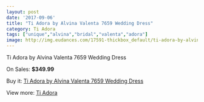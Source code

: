 ```yaml
---
layout: post
date: '2017-09-06'
title: "Ti Adora by Alvina Valenta 7659 Wedding Dress"
category: Ti Adora
tags: ["unique","alvina","bridal","valenta","adora"]
image: http://img.eudances.com/17591-thickbox_default/ti-adora-by-alvina-valenta-7659-wedding-dress.jpg
---
```

Ti Adora by Alvina Valenta 7659 Wedding Dress

On Sales: **$349.99**
<a href="https://www.eudances.com/en/ti-adora/5131-ti-adora-by-alvina-valenta-7659-wedding-dress.html"><amp-img layout="responsive" width="600" height="600" src="//img.eudances.com/17591-thickbox_default/ti-adora-by-alvina-valenta-7659-wedding-dress.jpg" alt="Ti Adora by Alvina Valenta 7659 Wedding Dress 0" /></a>
<a href="https://www.eudances.com/en/ti-adora/5131-ti-adora-by-alvina-valenta-7659-wedding-dress.html"><amp-img layout="responsive" width="600" height="600" src="//img.eudances.com/17598-thickbox_default/ti-adora-by-alvina-valenta-7659-wedding-dress.jpg" alt="Ti Adora by Alvina Valenta 7659 Wedding Dress 1" /></a>
<a href="https://www.eudances.com/en/ti-adora/5131-ti-adora-by-alvina-valenta-7659-wedding-dress.html"><amp-img layout="responsive" width="600" height="600" src="//img.eudances.com/17597-thickbox_default/ti-adora-by-alvina-valenta-7659-wedding-dress.jpg" alt="Ti Adora by Alvina Valenta 7659 Wedding Dress 2" /></a>
<a href="https://www.eudances.com/en/ti-adora/5131-ti-adora-by-alvina-valenta-7659-wedding-dress.html"><amp-img layout="responsive" width="600" height="600" src="//img.eudances.com/17596-thickbox_default/ti-adora-by-alvina-valenta-7659-wedding-dress.jpg" alt="Ti Adora by Alvina Valenta 7659 Wedding Dress 3" /></a>
<a href="https://www.eudances.com/en/ti-adora/5131-ti-adora-by-alvina-valenta-7659-wedding-dress.html"><amp-img layout="responsive" width="600" height="600" src="//img.eudances.com/17595-thickbox_default/ti-adora-by-alvina-valenta-7659-wedding-dress.jpg" alt="Ti Adora by Alvina Valenta 7659 Wedding Dress 4" /></a>
<a href="https://www.eudances.com/en/ti-adora/5131-ti-adora-by-alvina-valenta-7659-wedding-dress.html"><amp-img layout="responsive" width="600" height="600" src="//img.eudances.com/17594-thickbox_default/ti-adora-by-alvina-valenta-7659-wedding-dress.jpg" alt="Ti Adora by Alvina Valenta 7659 Wedding Dress 5" /></a>
<a href="https://www.eudances.com/en/ti-adora/5131-ti-adora-by-alvina-valenta-7659-wedding-dress.html"><amp-img layout="responsive" width="600" height="600" src="//img.eudances.com/17593-thickbox_default/ti-adora-by-alvina-valenta-7659-wedding-dress.jpg" alt="Ti Adora by Alvina Valenta 7659 Wedding Dress 6" /></a>
<a href="https://www.eudances.com/en/ti-adora/5131-ti-adora-by-alvina-valenta-7659-wedding-dress.html"><amp-img layout="responsive" width="600" height="600" src="//img.eudances.com/17592-thickbox_default/ti-adora-by-alvina-valenta-7659-wedding-dress.jpg" alt="Ti Adora by Alvina Valenta 7659 Wedding Dress 7" /></a>

Buy it: [Ti Adora by Alvina Valenta 7659 Wedding Dress](https://www.eudances.com/en/ti-adora/5131-ti-adora-by-alvina-valenta-7659-wedding-dress.html "Ti Adora by Alvina Valenta 7659 Wedding Dress")

View more: [Ti Adora](https://www.eudances.com/en/94-ti-adora "Ti Adora")
